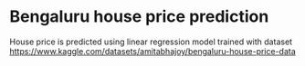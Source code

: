 # Bengaluru house price prediction
House price is predicted using linear regression model trained with dataset https://www.kaggle.com/datasets/amitabhajoy/bengaluru-house-price-data 
